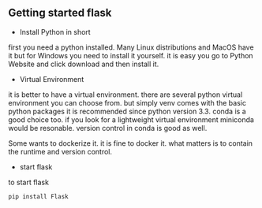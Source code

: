 Getting started flask
----

- Install Python in short

first you need a python installed. 
Many Linux distributions and MacOS have it but for Windows you need to install it yourself.
it is easy you go to Python Website and click download and then install it.

- Virtual Environment

it is better to have a virtual environment. there are several python virtual environment you can choose from. 
but simply venv comes with the basic python packages it is recommended since python version 3.3.
conda is a good choice too. if you look for a lightweight virtual environment miniconda would be resonable.
version control in conda is good as well.

Some wants to dockerize it. it is fine to docker it. 
what matters is to contain the runtime and version control.

- start flask

to start flask

```
pip install Flask
```



